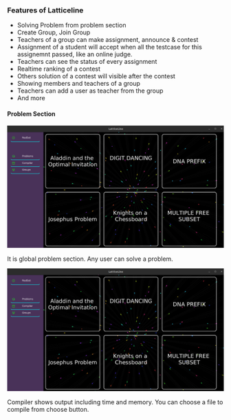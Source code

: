 
### Features of Latticeline

* Solving Problem from problem section
* Create Group, Join Group
* Teachers of a group can make assignment, announce & contest
* Assignment of a student will accept when all the testcase for this assignemnt passed, like an online judge.
* Teachers can see the status of every assignment
* Realtime ranking of a contest
* Others solution of a contest will visible after the contest
* Showing members and teachers of a group
* Teachers can add a user as teacher from the group
* And more

#### Problem Section

![problem_section](https://github.com/Tamal267/RedSet/blob/main/src/main/resources/com/example/RedSet/Lattice/icons/Problems.png?raw=true)

It is global problem section. Any user can solve a problem.

![problem_section](https://github.com/Tamal267/RedSet/blob/main/src/main/resources/com/example/RedSet/Lattice/icons/Problems.png?raw=true)

Compiler shows output including time and memory. You can choose a file to compile from choose button.
